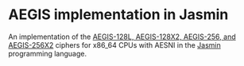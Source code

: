 # AEGIS implementation in Jasmin

An implementation of the [AEGIS-128L, AEGIS-128X2, AEGIS-256, and AEGIS-256X2](https://cfrg.github.io/draft-irtf-cfrg-aegis-aead/draft-irtf-cfrg-aegis-aead.html) ciphers for x86_64 CPUs with AESNI in the [Jasmin](https://github.com/jasmin-lang/jasmin) programming language.
